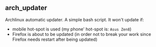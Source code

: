 ## arch_updater
Archlinux automatic updater. A simple bash script. 
It won't update if:
* mobile hot-spot is used (my phone' hot-spot is: `Asus Zen8`)
* Firefox is about to be updated (in order not to break your work since Firefox needs restart after being updated)


